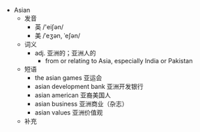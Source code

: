 - Asian
  - 发音
    - 英 /'eiʃən/
    - 美 /ˈeʒən, ˈeʃən/
  - 词义
    - adj. 亚洲的；亚洲人的
      - from or relating to Asia, especially India or Pakistan
  - 短语
    - the asian games 亚运会
    - asian development bank 亚洲开发银行
    - asian american 亚裔美国人
    - asian business 亚洲商业（杂志）
    - asian values 亚洲价值观
  - 补充